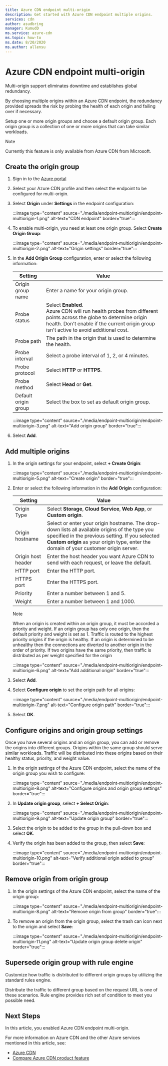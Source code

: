 ```yaml
---
title: Azure CDN endpoint multi-origin
description: Get started with Azure CDN endpoint multiple origins.
services: cdn
author: asudbring
manager: KumudD
ms.service: azure-cdn
ms.topic: how-to
ms.date: 8/20/2020
ms.author: allensu
---
```


# Azure CDN endpoint multi-origin

Multi-origin support eliminates downtime and establishes global redundancy. 

By choosing multiple origins within an Azure CDN endpoint, the redundancy provided spreads the risk by probing the health of each origin and failing over if necessary.

Setup one or more origin groups and choose a default origin group. Each origin group is a collection of one or more origins that can take similar workloads.

> [!NOTE]
> Currently this feature is only available from Azure CDN from Microsoft. 

## Create the origin group

1. Sign in to the [Azure portal](https://portal.azure.com)

2. Select your Azure CDN profile and then select the endpoint to be configured for multi-origin.

3. Select **Origin** under **Settings** in the endpoint configuration:

    :::image type="content" source="./media/endpoint-multiorigin/endpoint-multiorigin-1.png" alt-text="CDN endpoint" border="true":::

4. To enable multi-origin, you need at least one origin group. Select **Create Origin Group**:

    :::image type="content" source="./media/endpoint-multiorigin/endpoint-multiorigin-2.png" alt-text="Origin settings" border="true":::

5. In the **Add Origin Group** configuration, enter or select the following information:

   | Setting           | Value                                                                 |
   |-------------------|-----------------------------------------------------------------------|
   | Origin group name | Enter a name for your origin group.                                   |
   | Probe status      | Select **Enabled**. </br> Azure CDN will run health probes from different points across the globe to determine origin health. Don't enable if the current origin group isn't active to avoid additional cost.
   | Probe path        | The path in the origin that is used to determine the health. |
   | Probe interval    | Select a probe interval of 1, 2, or 4 minutes.                        |
   | Probe protocol    | Select **HTTP** or **HTTPS**.                                         |
   | Probe method      | Select **Head** or **Get**.                                           |
   | Default origin group | Select the box to set as default origin group.
    
   :::image type="content" source="./media/endpoint-multiorigin/endpoint-multiorigin-3.png" alt-text="Add origin group" border="true":::

6. Select **Add**.

## Add multiple origins

1. In the origin settings for your endpoint, select **+ Create Origin**:

    :::image type="content" source="./media/endpoint-multiorigin/endpoint-multiorigin-5.png" alt-text="Create origin" border="true":::

2. Enter or select the following information in the **Add Origin** configuration:

   | Setting           | Value                                                                 |
   |-------------------|-----------------------------------------------------------------------|
   | Origin Type | Select **Storage**, **Cloud Service**, **Web App**, or **Custom origin**.                                   |
   | Origin hostname        | Select or enter your origin hostname.  The drop-down lists all available origins of the type you specified in the previous setting. If you selected **Custom origin** as your origin type, enter the domain of your customer origin server. |
   | Origin host header    | Enter the host header you want Azure CDN to send with each request, or leave the default.                        |
   | HTTP port   | Enter the HTTP port.                                         |
   | HTTPS port     | Enter the HTTPS port.                                           |
   | Priority    | Enter a number between 1 and 5.       |
   | Weight      | Enter a number between 1 and 1000.   |

    > [!NOTE]
    > When an origin is created within an origin group, it must be accorded a priority and weight. If an origin group has only one origin, then the default priority and weight is set as 1. Traffic is routed to the highest priority origins if the origin is healthy. If an origin is determined to be unhealthy then the connections are diverted to another origin in the order of priority. If two origins have the same priority, then traffic is distributed as per weight specified for the origin 

    :::image type="content" source="./media/endpoint-multiorigin/endpoint-multiorigin-6.png" alt-text="Add additional origin" border="true":::

3. Select **Add**.

4. Select **Configure origin** to set the origin path for all origins:

    :::image type="content" source="./media/endpoint-multiorigin/endpoint-multiorigin-7.png" alt-text="Configure origin path" border="true":::

5. Select **OK**.

## Configure origins and origin group settings

Once you have several origins and an origin group, you can add or remove the origins into different groups. Origins within the same group should serve similar workloads. Traffic will be distributed into these origins based on their healthy status, priority, and weight value. 

1. In the origin settings of the Azure CDN endpoint, select the name of the origin group you wish to configure:

    :::image type="content" source="./media/endpoint-multiorigin/endpoint-multiorigin-8.png" alt-text="Configure origins and origin group settings" border="true":::

2. In **Update origin group**, select **+ Select Origin**:

    :::image type="content" source="./media/endpoint-multiorigin/endpoint-multiorigin-9.png" alt-text="Update origin group" border="true":::

4. Select the origin to be added to the group in the pull-down box and select **OK**.

5. Verify the origin has been added to the group, then select **Save**:

    :::image type="content" source="./media/endpoint-multiorigin/endpoint-multiorigin-10.png" alt-text="Verify additional origin added to group" border="true":::

## Remove origin from origin group

1. In the origin settings of the Azure CDN endpoint, select the name of the origin group:

    :::image type="content" source="./media/endpoint-multiorigin/endpoint-multiorigin-8.png" alt-text="Remove origin from group" border="true":::

2. To remove an origin from the origin group, select the trash can icon next to the origin and select **Save**:

    :::image type="content" source="./media/endpoint-multiorigin/endpoint-multiorigin-11.png" alt-text="Update origin group delete origin" border="true":::

## Supersede origin group with rule engine

Customize how traffic is distributed to different origin groups by utilizing the standard rules engine.

Distribute the traffic to different group based on the request URL is one of these scenarios. Rule engine provides rich set of condition to meet you possible need.


## Next Steps
In this article, you enabled Azure CDN endpoint multi-origin.

For more information on Azure CDN and the other Azure services mentioned in this article, see:

* [Azure CDN](./cdn-overview.md)
* [Compare Azure CDN product feature](./cdn-features.md)
